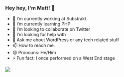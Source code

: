 ### Hey hey, I'm Matt! 👋

- 🔭 I’m currently working at Substrakt
- 🌱 I’m currently learning PHP
- 👯 I’m looking to collaborate on Twitter
- 🤔 I’m looking for help with 
- 💬 Ask me about WordPress or any tech related stuff
- 📫 How to reach me: 
- 😄 Pronouns: He/Him
- ⚡ Fun fact: I once performed on a West End stage

<img src="https://github-readme-stats.vercel.app/api?username=iammattbourne&&show_icons=true&title_color=ffffff&icon_color=bb2acf&text_color=daf7dc&bg_color=151515">
